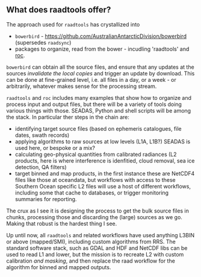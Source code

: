 ## What does raadtools offer? 

The approach used for `raadtools` has crystallized into 

* `bowerbird` - https://github.com/AustralianAntarcticDivision/bowerbird (supersedes `raadsync`)
* packages to organize, read from the bower - incudling 'raadtools' and [roc](https://github.com/mdsumner/roc). 

`bowerbird` can obtain all the source files, and ensure that any updates at the sources *invalidate the local copies* and trigger an update by download. This can be done at fine-grained level, i.e. all files in a day, or a week - or arbitrarily, whatever makes sense for the processing stream. 

`raadtools` and `roc` includes many examples that show how to organize and process input and output files, but there will be a variety of tools doing various things with those. SEADAS, Python and shell scripts will be among the stack. In particular ther steps in the chain are:

* identifying target source files (based on ephemeris catalogues, file dates, swath records)
* applying algorithms to raw sources at low levels (L1A, L1B?) SEADAS is used here, or bespoke or a mix?
* calculating geo-physical quantities from calibrated radiances (L2 products, here is where interference is idenfitied, cloud removal, sea ice detection, QA filters)
* target binned and map products, in the first instance these are NetCDF4 files like those at oceandata, but workflows with access to these Southern Ocean specific L2 files will use a host of different workflows, including some that cache to databases, or trigger monitoring summaries for reporting. 

The crux as I see it is designing the process to get the bulk source files in chunks, processing those and discarding the (large) sources as we go. Making that robust is the hardest thing I see.  

Up until now, all `raadtools` and related  workflows have used anything L3BIN or above (mapped/SMI), including custom algorithms from RRS.  The standard software stack, such as GDAL and HDF and NetCDF libs can be used to read L1 and lower, but the mission is to recreate L2 with custom calibration *and masking*, and then replace the raad workflow for the algorithm for binned and mapped outputs.

